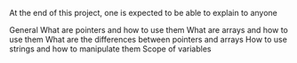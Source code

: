 At the end of this project, one is expected to be able to explain to anyone

General
What are pointers and how to use them
What are arrays and how to use them
What are the differences between pointers and arrays
How to use strings and how to manipulate them
Scope of variables
